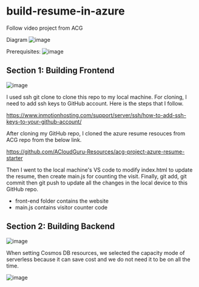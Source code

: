 # build-resume-in-azure
Follow video project from ACG

Diagram
![image](https://user-images.githubusercontent.com/79841341/145048139-687b4225-4c28-468d-95ff-a25801bdb6ce.png)

Prerequisites:
![image](https://user-images.githubusercontent.com/79841341/145048214-75ff8a23-1341-40d3-a69f-acfc764778e1.png)

## Section 1: Building Frontend

![image](https://user-images.githubusercontent.com/79841341/145063042-0d6ff26e-eba9-48d9-b6b1-b5c1eff44c0b.png)

I used ssh git clone to clone this repo to my local machine. For cloning, I need to add ssh keys to GitHub account. Here is the steps that I follow.

https://www.inmotionhosting.com/support/server/ssh/how-to-add-ssh-keys-to-your-github-account/

After cloning my GitHub repo, I cloned the azure resume resouces from ACG repo from the below link.

https://github.com/ACloudGuru-Resources/acg-project-azure-resume-starter

Then I went to the local machine's VS code to modify index.html to update the resume, then create main.js for counting the visit. Finally, git add, git commit then git push to update all the changes in the local device to this GitHub repo.

- front-end folder contains the website
- main.js contains visitor counter code

## Section 2: Building Backend

![image](https://user-images.githubusercontent.com/79841341/145063159-4d97ca3b-5cb0-4e28-80ea-94fde3fe3f98.png)

When setting Cosmos DB resources, we selected the capacity mode of serverless because it can save cost and we do not need it to be on all the time.

![image](https://user-images.githubusercontent.com/79841341/145064876-12af2c85-3108-4c42-8796-879303f9b61e.png)
